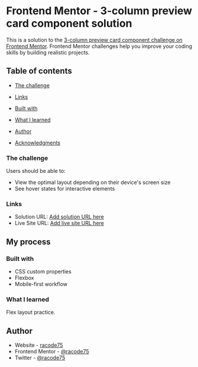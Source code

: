 # Frontend Mentor - 3-column preview card component solution

This is a solution to the [3-column preview card component challenge on Frontend Mentor](https://www.frontendmentor.io/challenges/3column-preview-card-component-pH92eAR2-). Frontend Mentor challenges help you improve your coding skills by building realistic projects. 

## Table of contents


  - [The challenge](#the-challenge)

  - [Links](#links)

  - [Built with](#built-with)
  - [What I learned](#what-i-learned)

- [Author](#author)
- [Acknowledgments](#acknowledgments)


### The challenge

Users should be able to:

- View the optimal layout depending on their device's screen size
- See hover states for interactive elements


### Links

- Solution URL: [Add solution URL here](https://your-solution-url.com)
- Live Site URL: [Add live site URL here](https://your-live-site-url.com)

## My process

### Built with

- CSS custom properties
- Flexbox
- Mobile-first workflow

### What I learned

Flex layout practice.


## Author

- Website - [racode75](https://www.racode75.com.ar)
- Frontend Mentor - [@racode75](https://www.frontendmentor.io/racode75/yourusername)
- Twitter - [@racode75](https://www.twitter.com/racode75)

